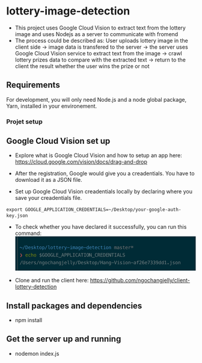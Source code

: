 # lottery-image-detection

- This project uses Google Cloud Vision to extract text from the lottery image and uses Nodejs as a server to communicate with fromend
- The process could be described as: User uploads lottery image in the client side -> image data is transfered to the server -> the server uses Google Cloud Vision service to extract text from the image -> crawl lottery prizes data to compare with the extracted text -> return to the client the result whether the user wins the prize or not

## Requirements

For development, you will only need Node.js and a node global package, Yarn, installed in your environement.

### Projet setup

## Google Cloud Vision set up

- Explore what is Google Cloud Vision and how to setup an app here: https://cloud.google.com/vision/docs/drag-and-drop

- After the registration, Google would give you a creadentials. You have to download it as a JSON file.

- Set up Google Cloud Vision creadentials locally by declaring where you save your creadentials file.

```
export GOOGLE_APPLICATION_CREDENTIALS=~/Desktop/your-google-auth-key.json
```

- To check whether you have declared it successfully, you can run this command:
  ![](demo-credentials.png)

- Clone and run the client here: https://github.com/ngochangjelly/client-lottery-detection

## Install packages and dependencies

- npm install

## Get the server up and running

- nodemon index.js
